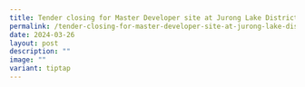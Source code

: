 ```yaml
---
title: Tender closing for Master Developer site at Jurong Lake District
permalink: /tender-closing-for-master-developer-site-at-jurong-lake-district/
date: 2024-03-26
layout: post
description: ""
image: ""
variant: tiptap
---
```

